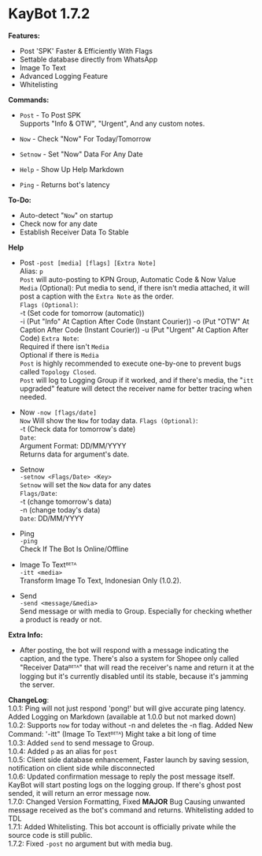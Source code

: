 # KayBot 1.7.2

**Features:**
- Post 'SPK' Faster & Efficiently With Flags
- Settable database directly from WhatsApp
- Image To Text
- Advanced Logging Feature
- Whitelisting

**Commands:**
- `Post` - To Post SPK  
Supports "Info & OTW", "Urgent", And any custom notes.

- `Now` - Check "Now" For Today/Tomorrow

- `Setnow` - Set "Now" Data For Any Date

- `Help` - Show Up Help Markdown

- `Ping` - Returns bot's latency 

**To-Do:**
- Auto-detect "`Now`" on startup
- Check now for any date
- Establish Receiver Data To Stable  
 
**Help**
- Post
```-post [media] [flags] [Extra Note]```    
Alias: `p`  
`Post` will auto-posting to KPN Group,
Automatic Code & Now Value  
`Media` (Optional): Put media to send, if there isn't media attached, it will post a caption with the `Extra Note` as the order.  
`Flags (Optional)`:  
-t (Set code for tomorrow (automatic))  
-i (Put "Info" At Caption After Code (Instant Courier))
-o (Put "OTW" At Caption After Code (Instant Courier))
-u (Put "Urgent" At Caption After Code)
`Extra Note`:  
Required if there isn't `Media`  
Optional if there is `Media`    
`Post` is highly recommended to execute one-by-one to prevent bugs called `Topology Closed`.  
`Post` will log to Logging Group if it worked, and if there's media, the "`itt` upgraded" feature will detect the receiver name for better tracing when needed.

- Now
```-now [flags/date]```  
`Now` Will show the `Now` for today data. 
`Flags (Optional)`:   
-t (Check data for tomorrow's date)  
`Date`:  
Argument Format: DD/MM/YYYY  
Returns data for argument's date.  


- Setnow  
```-setnow <Flags/Date> <Key>```  
`Setnow` will set the `Now` data for any dates  
`Flags/Date`:  
-t (change tomorrow's data)  
-n (change today's data)   
`Date`: DD/MM/YYYY 

- Ping  
```-ping```  
Check If The Bot Is Online/Offline

- Image To Textᴮᴱᵀᴬ  
```-itt <media>```  
Transform Image To Text, Indonesian Only (1.0.2).  

- Send  
```-send <message/&media>```  
Send message or with media to Group. Especially for checking whether a product is ready or not.  

**Extra Info:**   
- After posting, the bot will respond with a message indicating the caption, and the type. There's also a system for Shopee only called "Receiver Dataᴮᴱᵀᴬ" that will read the receiver's name and return it at the logging but it's currently disabled until its stable, because it's jamming the server.  

**ChangeLog**:   
1.0.1: Ping will not just respond 'pong!' but will give accurate ping latency.  
Added Logging on Markdown (available at 1.0.0 but not marked down)  
1.0.2: Supports `now` for today without -n and deletes the -n flag. Added New Command: '-itt" (Image To Textᴮᴱᵀᴬ) Might take a bit long of time  
1.0.3: Added `send` to send message to Group.  
1.0.4: Added `p` as an alias for `post`  
1.0.5: Client side database enhancement, Faster launch by saving session, notification on client side while disconnected   
1.0.6: Updated confirmation message to reply the post message itself. KayBot will start posting logs on the logging group. If there's ghost post sended, it will return an error message now.  
1.7.0: Changed Version Formatting, Fixed **MAJOR** Bug Causing
unwanted message received as the bot's command and returns. Whitelisting added to TDL  
1.7.1: Added Whitelisting. This bot account is officially private while the source code is still public.  
1.7.2: Fixed `-post` no argument but with media bug.